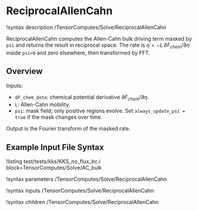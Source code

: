 # ReciprocalAllenCahn

!syntax description /TensorComputes/Solve/ReciprocalAllenCahn

ReciprocalAllenCahn computes the Allen\-Cahn bulk driving term masked by `psi` and returns the result in reciprocal space. The rate is $\dot{\eta} = - L \, \partial F_{chem} / \partial \eta$ inside `psi>0` and zero elsewhere, then transformed by FFT.

## Overview

Inputs:
- `dF_chem_deta`: chemical potential derivative $\partial F_{chem} / \partial \eta$.
- `L`: Allen\-Cahn mobility.
- `psi`: mask field; only positive regions evolve. Set `always_update_psi = true` if the mask changes over time.

Output is the Fourier transform of the masked rate.

## Example Input File Syntax

!listing test/tests/kks/KKS_no_flux_bc.i block=TensorComputes/Solve/AC_bulk

!syntax parameters /TensorComputes/Solve/ReciprocalAllenCahn

!syntax inputs /TensorComputes/Solve/ReciprocalAllenCahn

!syntax children /TensorComputes/Solve/ReciprocalAllenCahn

